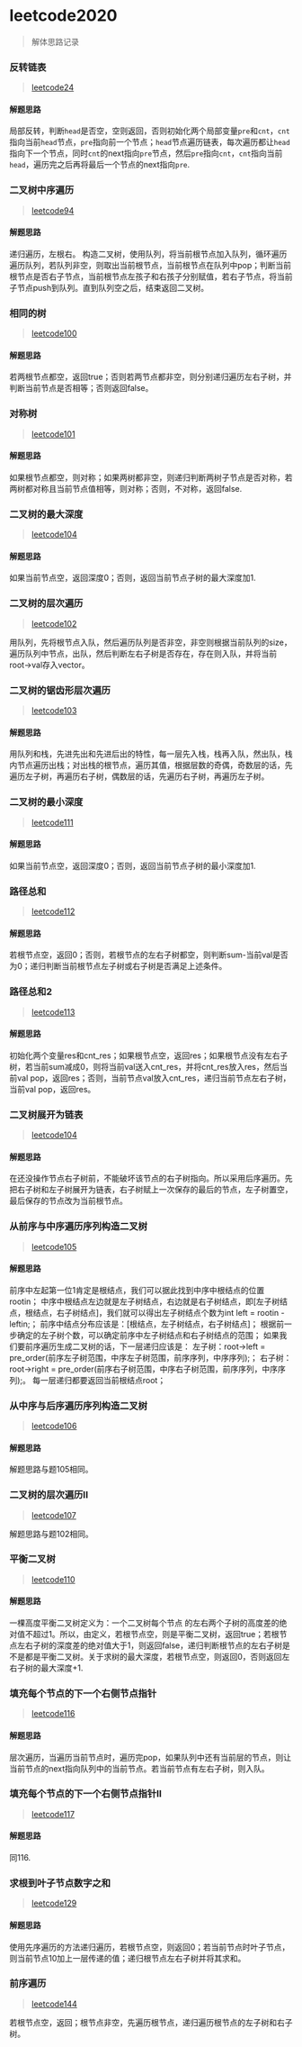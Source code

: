 # leetcode2020

> 解体思路记录

### 反转链表

> [leetcode24](https://leetcode-cn.com/problems/fan-zhuan-lian-biao-lcof/)

#### 解题思路

局部反转，判断`head`是否空，空则返回，否则初始化两个局部变量`pre`和`cnt`，`cnt`指向当前`head`节点，`pre`指向前一个节点；`head`节点遍历链表，每次遍历都让`head`指向下一个节点，同时`cnt`的next指向`pre`节点，然后`pre`指向`cnt`，`cnt`指向当前`head`，遍历完之后再将最后一个节点的next指向`pre`.

### 二叉树中序遍历

> [leetcode94](https://leetcode-cn.com/problems/binary-tree-inorder-traversal/)

#### 解题思路

递归遍历，左根右。
构造二叉树，使用队列，将当前根节点加入队列，循环遍历遍历队列，若队列非空，则取出当前根节点，当前根节点在队列中pop；判断当前根节点是否右子节点，当前根节点左孩子和右孩子分别赋值，若右子节点，将当前子节点push到队列。直到队列空之后，结束返回二叉树。

### 相同的树

> [leetcode100](https://leetcode-cn.com/problems/same-tree/)

#### 解题思路

若两根节点都空，返回true；否则若两节点都非空，则分别递归遍历左右子树，并判断当前节点是否相等；否则返回false。

### 对称树

> [leetcode101](https://leetcode-cn.com/problems/symmetric-tree/)

#### 解题思路

如果根节点都空，则对称；如果两树都非空，则递归判断两树子节点是否对称，若两树都对称且当前节点值相等，则对称；否则，不对称，返回false.

### 二叉树的最大深度

> [leetcode104](https://leetcode-cn.com/problems/maximum-depth-of-binary-tree/)

#### 解题思路

如果当前节点空，返回深度0；否则，返回当前节点子树的最大深度加1.

### 二叉树的层次遍历

> [leetcode102](https://leetcode-cn.com/problems/binary-tree-level-order-traversal/)

用队列，先将根节点入队，然后遍历队列是否非空，非空则根据当前队列的size，遍历队列中节点，出队，然后判断左右子树是否存在，存在则入队，并将当前root->val存入vector。

### 二叉树的锯齿形层次遍历

> [leetcode103](https://leetcode-cn.com/problems/binary-tree-zigzag-level-order-traversal/)

#### 解题思路

用队列和栈，先进先出和先进后出的特性，每一层先入栈，栈再入队，然出队，栈内节点遍历出栈；对出栈的根节点，遍历其值，根据层数的奇偶，奇数层的话，先遍历左子树，再遍历右子树，偶数层的话，先遍历右子树，再遍历左子树。

### 二叉树的最小深度

> [leetcode111](https://leetcode-cn.com/problems/minimum-depth-of-binary-tree/)

#### 解题思路

如果当前节点空，返回深度0；否则，返回当前节点子树的最小深度加1.

### 路径总和

> [leetcode112](https://leetcode-cn.com/problems/path-sum/)

#### 解题思路

若根节点空，返回0；否则，若根节点的左右子树都空，则判断sum-当前val是否为0；递归判断当前根节点左子树或右子树是否满足上述条件。

### 路径总和2

> [leetcode113](https://leetcode-cn.com/problems/path-sum-ii/)

#### 解题思路

初始化两个变量res和cnt_res；如果根节点空，返回res；如果根节点没有左右子树，若当前sum减成0，则将当前val送入cnt_res，并将cnt_res放入res，然后当前val pop，返回res；否则，当前节点val放入cnt_res，递归当前节点左右子树，当前val pop，返回res。

### 二叉树展开为链表

> [leetcode104](https://leetcode-cn.com/problems/flatten-binary-tree-to-linked-list/)

#### 解题思路

在还没操作节点右子树前，不能破坏该节点的右子树指向。所以采用后序遍历。先把右子树和左子树展开为链表，右子树赋上一次保存的最后的节点，左子树置空，最后保存的节点改为当前根节点。

### 从前序与中序遍历序列构造二叉树

> [leetcode105](https://leetcode-cn.com/problems/construct-binary-tree-from-preorder-and-inorder-traversal/)

#### 解题思路

前序中左起第一位1肯定是根结点，我们可以据此找到中序中根结点的位置rootin；
中序中根结点左边就是左子树结点，右边就是右子树结点，即[左子树结点，根结点，右子树结点]，我们就可以得出左子树结点个数为int left = rootin - leftin;；
前序中结点分布应该是：[根结点，左子树结点，右子树结点]；
根据前一步确定的左子树个数，可以确定前序中左子树结点和右子树结点的范围；
如果我们要前序遍历生成二叉树的话，下一层递归应该是：
左子树：root->left = pre_order(前序左子树范围，中序左子树范围，前序序列，中序序列);；
右子树：root->right = pre_order(前序右子树范围，中序右子树范围，前序序列，中序序列);。
每一层递归都要返回当前根结点root；

### 从中序与后序遍历序列构造二叉树

> [leetcode106](https://leetcode-cn.com/problems/construct-binary-tree-from-inorder-and-postorder-traversal/)

#### 解题思路

解题思路与题105相同。

### 二叉树的层次遍历II

> [leetcode107](https://leetcode-cn.com/problems/binary-tree-level-order-traversal-ii/)

解题思路与题102相同。

### 平衡二叉树

> [leetcode110](https://leetcode-cn.com/problems/balanced-binary-tree/)

#### 解题思路

一棵高度平衡二叉树定义为：一个二叉树每个节点 的左右两个子树的高度差的绝对值不超过1。所以，由定义，若根节点空，则是平衡二叉树，返回true；若根节点左右子树的深度差的绝对值大于1，则返回false，递归判断根节点的左右子树是不是都是平衡二叉树。关于求树的最大深度，若根节点空，则返回0，否则返回左右子树的最大深度+1.

### 填充每个节点的下一个右侧节点指针

> [leetcode116](https://leetcode-cn.com/problems/populating-next-right-pointers-in-each-node/)

#### 解题思路

层次遍历，当遍历当前节点时，遍历完pop，如果队列中还有当前层的节点，则让当前节点的next指向队列中的当前节点。若当前节点有左右子树，则入队。

### 填充每个节点的下一个右侧节点指针II

> [leetcode117](https://leetcode-cn.com/problems/populating-next-right-pointers-in-each-node-ii/)

#### 解题思路

同116.

### 求根到叶子节点数字之和

> [leetcode129](https://leetcode-cn.com/problems/sum-root-to-leaf-numbers/)

#### 解题思路

使用先序遍历的方法递归遍历，若根节点空，则返回0；若当前节点时叶子节点，则当前节点10加上一层传递的值；递归根节点左右子树并将其求和。

### 前序遍历

> [leetcode144](https://leetcode-cn.com/problems/binary-tree-preorder-traversal/)

若根节点空，返回；根节点非空，先遍历根节点，递归遍历根节点的左子树和右子树。
